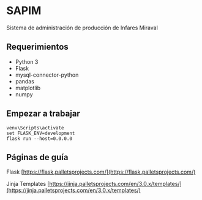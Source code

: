 # SAPIM
 Sistema de administración de producción de Infares Miraval
## Requerimientos
- Python 3
- Flask
- mysql-connector-python
- pandas
- matplotlib
- numpy

## Empezar a trabajar
```
venv\Scripts\activate
set FLASK_ENV=development
flask run --host=0.0.0.0
```

## Páginas de guía

Flask [https://flask.palletsprojects.com/](https://flask.palletsprojects.com/)

Jinja Templates [https://jinja.palletsprojects.com/en/3.0.x/templates/](https://jinja.palletsprojects.com/en/3.0.x/templates/)
